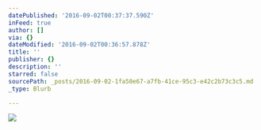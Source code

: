 ```yaml
---
datePublished: '2016-09-02T00:37:37.590Z'
inFeed: true
author: []
via: {}
dateModified: '2016-09-02T00:36:57.878Z'
title: ''
publisher: {}
description: ''
starred: false
sourcePath: _posts/2016-09-02-1fa50e67-a7fb-41ce-95c3-e42c2b73c3c5.md
_type: Blurb

---
```

![](https://the-grid-user-content.s3-us-west-2.amazonaws.com/7cfd77b3-d886-41c5-b117-d35ec9fb84f5.jpg)